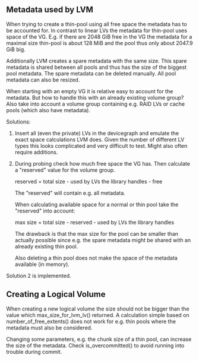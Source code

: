 
Metadata used by LVM
--------------------

When trying to create a thin-pool using all free space the metadata has to be
accounted for. In contrast to linear LVs the metadata for thin-pool uses space
of the VG. E.g. if there are 2048 GiB free in the VG the metadata for a
maximal size thin-pool is about 128 MiB and the pool thus only about 2047.9
GiB big.

Additionally LVM creates a spare metadata with the same size. This spare
metadata is shared between all pools and thus has the size of the biggest pool
metadata. The spare metadata can be deleted manually. All pool metadata can
also be resized.

When starting with an empty VG it is relative easy to account for the
metadata. But how to handle this with an already existing volume group? Also
take into account a volume group containing e.g. RAID LVs or cache pools
(which also have metadata).

Solutions:

1. Insert all (even the private) LVs in the devicegraph and emulate the exact
   space calculations LVM does. Given the number of different LV types this
   looks complicated and very difficult to test. Might also often require
   additions.

2. During probing check how much free space the VG has. Then calculate a
   "reserved" value for the volume group.

     reserved = total size - used by LVs the library handles - free

   The "reserved" will contain e.g. all metadata.

   When calculating available space for a normal or thin pool take the
   "reserved" into account:

     max size = total size - reserved - used by LVs the library handles

   The drawback is that the max size for the pool can be smaller than actually
   possible since e.g. the spare metadata might be shared with an already
   existing thin pool.

   Also deleting a thin pool does not make the space of the metadata
   available (in memory).

Solution 2 is implemented.


Creating a Logical Volume
-------------------------

When creating a new logical volume the size should not be bigger than the
value which max_size_for_lvm_lv() returned. A calculation simple based on
number_of_free_extents() does not work for e.g. thin pools where the metadata
must also be considered.

Changing some parameters, e.g. the chunk size of a thin pool, can increase the
size of the metadata. Check is_overcommitted() to avoid running into trouble
during commit.

